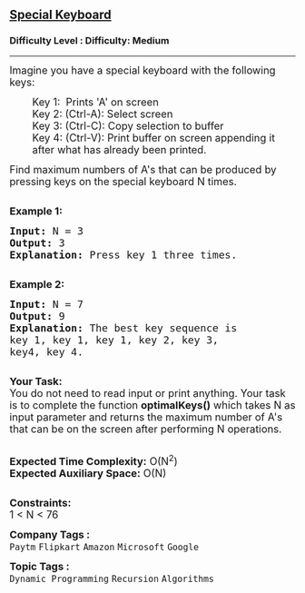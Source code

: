 <h2><a href="https://www.geeksforgeeks.org/problems/special-keyboard3018/1?page=3&sortBy=submissions">Special Keyboard</a></h2><h3>Difficulty Level : Difficulty: Medium</h3><hr><div class="problems_problem_content__Xm_eO"><p><span style="font-size: 18px;">Imagine you have a special keyboard with the following keys:&nbsp;</span></p>
<p style="margin-left: 40px;"><span style="font-size: 18px;">Key 1: &nbsp;Prints 'A' on screen<br>Key 2: (Ctrl-A): Select screen<br>Key 3: (Ctrl-C): Copy selection to buffer<br>Key 4: (Ctrl-V): Print buffer on screen appending it after what has already been printed. </span></p>
<p><span style="font-size: 18px;">Find maximum numbers of A's that can be produced by pressing keys on the special keyboard N times.&nbsp;</span></p>
<p><br><strong><span style="font-size: 18px;">Example 1:</span></strong></p>
<pre><span style="font-size: 18px;"><strong>Input:</strong> N = 3
<strong>Output:</strong> 3
<strong>Explanation:</strong> Press key 1 three times.</span></pre>
<p><br><strong><span style="font-size: 18px;">Example 2:</span></strong></p>
<pre><span style="font-size: 18px;"><strong>Input:</strong> N = 7
<strong>Output:</strong> 9
<strong>Explanation:</strong> The best key sequence is 
key 1, key 1, key 1, key 2, key 3,
key4, key 4.</span></pre>
<p><br><span style="font-size: 18px;"><strong>Your Task:</strong><br>You do not need to read input or print anything. Your task is to complete the function <strong>optimalKeys()</strong> which takes N as input parameter and returns the maximum number of A's that can be on the screen after performing N operations.</span></p>
<p><br><span style="font-size: 18px;"><strong>Expected Time Complexity:</strong> O(N<sup>2</sup>)<br><strong>Expected Auxiliary Space:</strong> O(N)</span></p>
<p><br><span style="font-size: 18px;"><strong>Constraints:</strong><br>1 &lt; N &lt; 76</span></p></div><p><span style=font-size:18px><strong>Company Tags : </strong><br><code>Paytm</code>&nbsp;<code>Flipkart</code>&nbsp;<code>Amazon</code>&nbsp;<code>Microsoft</code>&nbsp;<code>Google</code>&nbsp;<br><p><span style=font-size:18px><strong>Topic Tags : </strong><br><code>Dynamic Programming</code>&nbsp;<code>Recursion</code>&nbsp;<code>Algorithms</code>&nbsp;